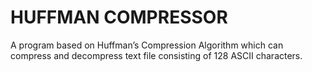 # HUFFMAN COMPRESSOR
A  program based on Huffman’s Compression Algorithm which can compress and decompress text file consisting of 128 ASCII characters.

